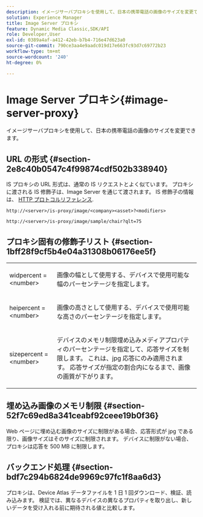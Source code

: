 ```yaml
---
description: イメージサーバプロキシを使用して、日本の携帯電話の画像のサイズを変更できます。
solution: Experience Manager
title: Image Server プロキシ
feature: Dynamic Media Classic,SDK/API
role: Developer,User
exl-id: 0389a4af-a412-42eb-b7b4-716e47d623a0
source-git-commit: 790ce3aa4e9aadc019d17e663fc93d7c69772b23
workflow-type: tm+mt
source-wordcount: '240'
ht-degree: 0%

---
```


# Image Server プロキシ{#image-server-proxy}

イメージサーバプロキシを使用して、日本の携帯電話の画像のサイズを変更できます。

## URL の形式 {#section-2e8c40b0547c4f99874cdf502b338940}

IS プロキシの URL 形式は、通常の IS リクエストとよく似ています。 プロキシに渡される IS 修飾子は、Image Server を通じて渡されます。 IS 修飾子の情報は、 [HTTP プロトコルリファレンス](../../is-api/http-ref/image-serving-api-ref/c-http-protocol-reference/c-introduction/c-introduction.md#concept-dbbd5241bc6248ad9b9d7f6c635c311e).

`http://<server>/is-proxy/image/<company><asset>?<modifiers>`

`http://<server>/is-proxy/image/sample/chair?qlt=75`

## プロキシ固有の修飾子リスト {#section-1bff28f9cf5b4e04a31308b06176ee5f}

<table id="simpletable_40C1DFB183B54A79BCF65D51ED480CE0"> 
 <tr class="strow"> 
  <td class="stentry"> <p><span class="codeph"> widpercent = &lt;number&gt;</span> </p></td> 
  <td class="stentry"> <p>画像の幅として使用する、デバイスで使用可能な幅のパーセンテージを指定します。 </p></td> 
 </tr> 
 <tr class="strow"> 
  <td class="stentry"> <p><span class="codeph"> heipercent = &lt;number&gt;</span> </p></td> 
  <td class="stentry"> <p>画像の高さとして使用する、デバイスで使用可能な高さのパーセンテージを指定します。 </p></td> 
 </tr> 
 <tr class="strow"> 
  <td class="stentry"> <p><span class="codeph"> sizepercent = &lt;number&gt;</span> </p></td> 
  <td class="stentry"> <p>デバイスのメモリ制限埋め込みメディアプロパティのパーセンテージを指定して、応答サイズを制限します。 これは、jpg 応答にのみ適用されます。 応答サイズが指定の割合内になるまで、画像の画質が下がります。 </p></td> 
 </tr> 
</table>

## 埋め込み画像のメモリ制限 {#section-52f7c69ed8a341ceabf92ceee19b0f36}

Web ページに埋め込む画像のサイズに制限がある場合、応答形式が jpg である限り、画像サイズはそのサイズに制限されます。 デバイスに制限がない場合、プロキシは応答を 500 MB に制限します。

## バックエンド処理 {#section-bdf7c294b6824de9969c97fc1f8aa6d3}

プロキシは、Device Atlas データファイルを 1 日 1 回ダウンロード、検証、読み込みます。 検証では、異なるデバイスの異なるプロパティを取り出し、新しいデータを受け入れる前に期待される値と比較します。
